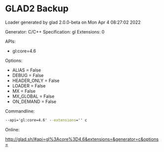# GLAD2 Backup

Loader generated by glad 2.0.0-beta on Mon Apr  4 08:27:02 2022

Generator: C/C++
Specification: gl
Extensions: 0

APIs:

- gl:core=4.6

Options:

- ALIAS = False
- DEBUG = False
- HEADER_ONLY = False
- LOADER = False
- MX = False
- MX_GLOBAL = False
- ON_DEMAND = False

Commandline:

```cmd
--api='gl:core=4.6' --extensions='' c
```

Online:

<http://glad.sh/#api=gl%3Acore%3D4.6&extensions=&generator=c&options=>
